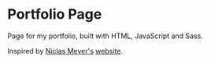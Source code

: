 # Portfolio Page

Page for my portfolio, built with HTML, JavaScript and Sass. 

Inspired by [Niclas Meyer's](https://github.com/buffet)
[website](https://buffet.sh/).
